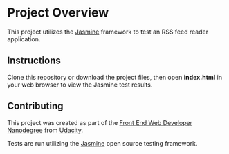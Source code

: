 # Project Overview

This project utilizes the [Jasmine](http://jasmine.github.io/) framework to test an RSS feed reader application.

## Instructions
Clone this repository or download the project files, then open **index.html** in your web browser to view the Jasmine test results.

## Contributing

This project was created as part of the [Front End Web Developer Nanodegree](https://www.udacity.com/course/front-end-web-developer-nanodegree--nd001) from [Udacity](https://www.udacity.com/).

Tests are run utilizing the [Jasmine](https://jasmine.github.io/index.html) open source testing framework.

